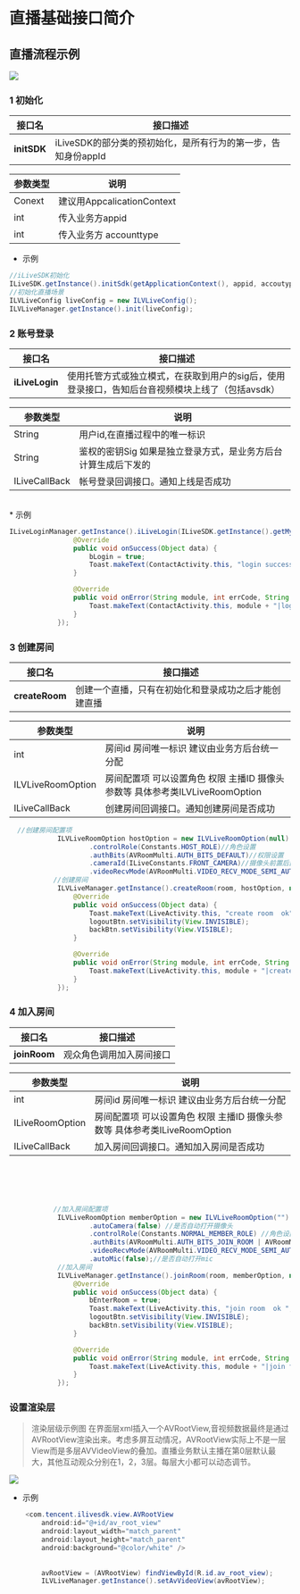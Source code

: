 # 直播基础接口简介

## 直播流程示例

![](http://imgcache.tce.fsphere.cn/image/mc.qcloudimg.com/static/img/e6632b362fbc90745505823b1dc295bd/image.png)

### 1 初始化 
| 接口名|  接口描述  |
|---------|---------|
| **initSDK** | iLiveSDK的部分类的预初始化，是所有行为的第一步，告知身份appId|


| 参数类型| 说明 |
|---------|---------|
| Conext | 建议用AppcalicationContext |
| int | 传入业务方appid |
| int | 传入业务方 accounttype |

* 示例
  
```java 
//iLiveSDK初始化
ILiveSDK.getInstance().initSdk(getApplicationContext(), appid, accoutype);
//初始化直播场景
ILVLiveConfig liveConfig = new ILVLiveConfig();
ILVLiveManager.getInstance().init(liveConfig);
```  


### 2 账号登录
| 接口名|  接口描述  |
|---------|---------|
| **iLiveLogin** | 使用托管方式或独立模式，在获取到用户的sig后，使用登录接口，告知后台音视频模块上线了（包括avsdk）|

| 参数类型| 说明 |
|---------|---------|
| String | 用户id,在直播过程中的唯一标识  |
| String | 鉴权的密钥Sig 如果是独立登录方式，是业务方后台计算生成后下发的|
| ILiveCallBack | 帐号登录回调接口。通知上线是否成功 |
<br/>
* 示例
    
```java     
ILiveLoginManager.getInstance().iLiveLogin(ILiveSDK.getInstance().getMyUserId(), "123456", new ILiveCallBack() {
                @Override
                public void onSuccess(Object data) {
                    bLogin = true;
                    Toast.makeText(ContactActivity.this, "login success !", Toast.LENGTH_SHORT).show();
                }

                @Override
                public void onError(String module, int errCode, String errMsg) {
                    Toast.makeText(ContactActivity.this, module + "|login fail " + errCode + " " + errMsg, Toast.LENGTH_SHORT).show();
                }
            });
```      
### 3 创建房间

| 接口名| 接口描述 |
|---------|---------|
| **createRoom** | 创建一个直播，只有在初始化和登录成功之后才能创建直播|

| 参数类型| 说明 |
|---------|---------|
| int | 房间id 房间唯一标识 建议由业务方后台统一分配  |
| ILVLiveRoomOption | 房间配置项 可以设置角色 权限 主播ID 摄像头参数等 具体参考类ILVLiveRoomOption |
| ILiveCallBack | 创建房间回调接口。通知创建房间是否成功 |

```java            
  //创建房间配置项
            ILVLiveRoomOption hostOption = new ILVLiveRoomOption(null)
                    .controlRole(Constants.HOST_ROLE)//角色设置
                    .authBits(AVRoomMulti.AUTH_BITS_DEFAULT)//权限设置
                    .cameraId(ILiveConstants.FRONT_CAMERA)//摄像头前置后置
                    .videoRecvMode(AVRoomMulti.VIDEO_RECV_MODE_SEMI_AUTO_RECV_CAMERA_VIDEO);//是否开始半自动接收
           //创建房间
            ILVLiveManager.getInstance().createRoom(room, hostOption, new ILiveCallBack() {
                @Override
                public void onSuccess(Object data) {
                    Toast.makeText(LiveActivity.this, "create room  ok", Toast.LENGTH_SHORT).show();
                    logoutBtn.setVisibility(View.INVISIBLE);
                    backBtn.setVisibility(View.VISIBLE);
                }

                @Override
                public void onError(String module, int errCode, String errMsg) {
                    Toast.makeText(LiveActivity.this, module + "|create fail " + errMsg + " " + errMsg,   Toast.LENGTH_SHORT).show();
                }
            });
```
### 4 加入房间
| 接口名|  接口描述  |
|---------|---------|
| **joinRoom** | 观众角色调用加入房间接口|


| 参数类型| 说明 |
|---------|---------|
| int | 房间id 房间唯一标识 建议由业务方后台统一分配  |
| ILiveRoomOption | 房间配置项 可以设置角色 权限 主播ID 摄像头参数等 具体参考类ILiveRoomOption |
| ILiveCallBack | 加入房间回调接口。通知加入房间是否成功 |
<br/>

```java  



           //加入房间配置项
            ILVLiveRoomOption memberOption = new ILVLiveRoomOption("")
                    .autoCamera(false) //是否自动打开摄像头
                    .controlRole(Constants.NORMAL_MEMBER_ROLE) //角色设置
                    .authBits(AVRoomMulti.AUTH_BITS_JOIN_ROOM | AVRoomMulti.AUTH_BITS_RECV_AUDIO |              AVRoomMulti.AUTH_BITS_RECV_CAMERA_VIDEO | AVRoomMulti.AUTH_BITS_RECV_SCREEN_VIDEO) //权限设置
                    .videoRecvMode(AVRoomMulti.VIDEO_RECV_MODE_SEMI_AUTO_RECV_CAMERA_VIDEO) //是否开始半自动接收
                    .autoMic(false);//是否自动打开mic
            //加入房间
            ILVLiveManager.getInstance().joinRoom(room, memberOption, new ILiveCallBack() {
                @Override
                public void onSuccess(Object data) {
                    bEnterRoom = true;
                    Toast.makeText(LiveActivity.this, "join room  ok ", Toast.LENGTH_SHORT).show();
                    logoutBtn.setVisibility(View.INVISIBLE);
                    backBtn.setVisibility(View.VISIBLE);
                }

                @Override
                public void onError(String module, int errCode, String errMsg) {
                    Toast.makeText(LiveActivity.this, module + "|join fail " + errMsg + " " + errMsg, Toast.LENGTH_SHORT).show();
                }
            });
```            
            
            
### 设置渲染层
> 渲染层级示例图 在界面层xml插入一个AVRootView,音视频数据最终是通过AVRootView渲染出来。考虑多屏互动情况，AVRootView实际上不是一层View而是多层AVVideoView的叠加。直播业务默认主播在第0层默认最大，其他互动观众分别在1，2，3层。每层大小都可以动态调节。
> 
![](http://imgcache.tce.fsphere.cn/image/mc.qcloudimg.com/static/img/d063a1980cc046cafa0444df0b609d02/image.png)

* 示例

```java
    <com.tencent.ilivesdk.view.AVRootView
        android:id="@+id/av_root_view"
        android:layout_width="match_parent"
        android:layout_height="match_parent"
        android:background="@color/white" />
        
        
        avRootView = (AVRootView) findViewById(R.id.av_root_view);
        ILVLiveManager.getInstance().setAvVideoView(avRootView);
```  
